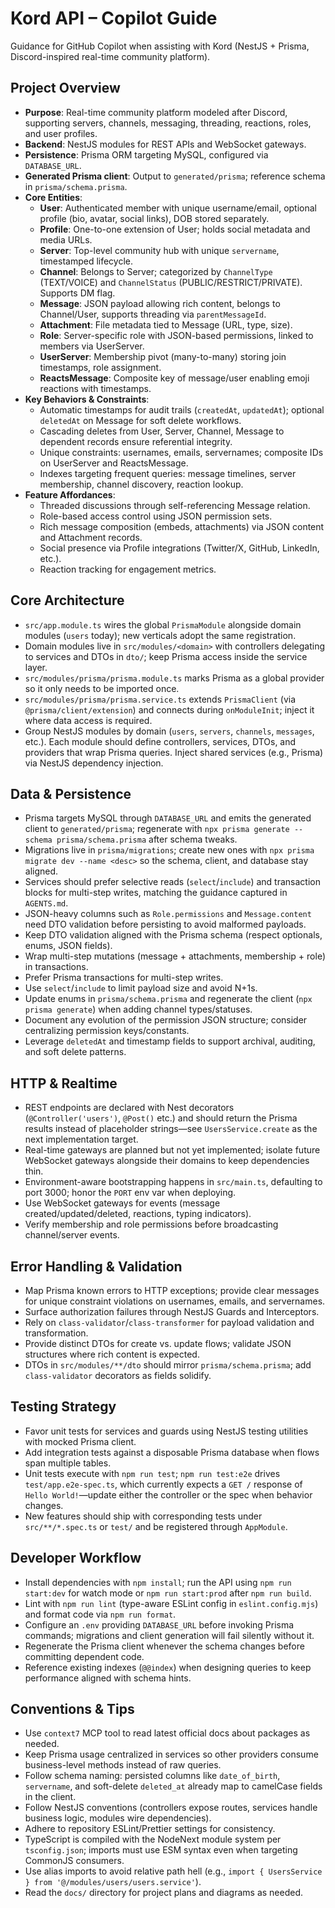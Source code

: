 # Kord API – Copilot Guide

Guidance for GitHub Copilot when assisting with Kord (NestJS + Prisma, Discord-inspired real-time community platform).

## Project Overview

- **Purpose**: Real-time community platform modeled after Discord, supporting servers, channels, messaging, threading, reactions, roles, and user profiles.
- **Backend**: NestJS modules for REST APIs and WebSocket gateways.
- **Persistence**: Prisma ORM targeting MySQL, configured via `DATABASE_URL`.
- **Generated Prisma client**: Output to `generated/prisma`; reference schema in `prisma/schema.prisma`.
- **Core Entities**:
  - **User**: Authenticated member with unique username/email, optional profile (bio, avatar, social links), DOB stored separately.
  - **Profile**: One-to-one extension of User; holds social metadata and media URLs.
  - **Server**: Top-level community hub with unique `servername`, timestamped lifecycle.
  - **Channel**: Belongs to Server; categorized by `ChannelType` (TEXT/VOICE) and `ChannelStatus` (PUBLIC/RESTRICT/PRIVATE). Supports DM flag.
  - **Message**: JSON payload allowing rich content, belongs to Channel/User, supports threading via `parentMessageId`.
  - **Attachment**: File metadata tied to Message (URL, type, size).
  - **Role**: Server-specific role with JSON-based permissions, linked to members via UserServer.
  - **UserServer**: Membership pivot (many-to-many) storing join timestamps, role assignment.
  - **ReactsMessage**: Composite key of message/user enabling emoji reactions with timestamps.
- **Key Behaviors & Constraints**:
  - Automatic timestamps for audit trails (`createdAt`, `updatedAt`); optional `deletedAt` on Message for soft delete workflows.
  - Cascading deletes from User, Server, Channel, Message to dependent records ensure referential integrity.
  - Unique constraints: usernames, emails, servernames; composite IDs on UserServer and ReactsMessage.
  - Indexes targeting frequent queries: message timelines, server membership, channel discovery, reaction lookup.
- **Feature Affordances**:
  - Threaded discussions through self-referencing Message relation.
  - Role-based access control using JSON permission sets.
  - Rich message composition (embeds, attachments) via JSON content and Attachment records.
  - Social presence via Profile integrations (Twitter/X, GitHub, LinkedIn, etc.).
  - Reaction tracking for engagement metrics.

## Core Architecture

- `src/app.module.ts` wires the global `PrismaModule` alongside domain modules (`users` today); new verticals adopt the same registration.
- Domain modules live in `src/modules/<domain>` with controllers delegating to services and DTOs in `dto/`; keep Prisma access inside the service layer.
- `src/modules/prisma/prisma.module.ts` marks Prisma as a global provider so it only needs to be imported once.
- `src/modules/prisma/prisma.service.ts` extends `PrismaClient` (via `@prisma/client/extension`) and connects during `onModuleInit`; inject it where data access is required.
- Group NestJS modules by domain (`users`, `servers`, `channels`, `messages`, etc.). Each module should define controllers, services, DTOs, and providers that wrap Prisma queries. Inject shared services (e.g., Prisma) via NestJS dependency injection.

## Data & Persistence

- Prisma targets MySQL through `DATABASE_URL` and emits the generated client to `generated/prisma`; regenerate with `npx prisma generate --schema prisma/schema.prisma` after schema tweaks.
- Migrations live in `prisma/migrations`; create new ones with `npx prisma migrate dev --name <desc>` so the schema, client, and database stay aligned.
- Services should prefer selective reads (`select`/`include`) and transaction blocks for multi-step writes, matching the guidance captured in `AGENTS.md`.
- JSON-heavy columns such as `Role.permissions` and `Message.content` need DTO validation before persisting to avoid malformed payloads.
- Keep DTO validation aligned with the Prisma schema (respect optionals, enums, JSON fields).
- Wrap multi-step mutations (message + attachments, membership + role) in transactions.
- Prefer Prisma transactions for multi-step writes.
- Use `select`/`include` to limit payload size and avoid N+1s.
- Update enums in `prisma/schema.prisma` and regenerate the client (`npx prisma generate`) when adding channel types/statuses.
- Document any evolution of the permission JSON structure; consider centralizing permission keys/constants.
- Leverage `deletedAt` and timestamp fields to support archival, auditing, and soft delete patterns.

## HTTP & Realtime

- REST endpoints are declared with Nest decorators (`@Controller('users')`, `@Post()` etc.) and should return the Prisma results instead of placeholder strings—see `UsersService.create` as the next implementation target.
- Real-time gateways are planned but not yet implemented; isolate future WebSocket gateways alongside their domains to keep dependencies thin.
- Environment-aware bootstrapping happens in `src/main.ts`, defaulting to port 3000; honor the `PORT` env var when deploying.
- Use WebSocket gateways for events (message created/updated/deleted, reactions, typing indicators).
- Verify membership and role permissions before broadcasting channel/server events.

## Error Handling & Validation

- Map Prisma known errors to HTTP exceptions; provide clear messages for unique constraint violations on usernames, emails, and servernames.
- Surface authorization failures through NestJS Guards and Interceptors.
- Rely on `class-validator`/`class-transformer` for payload validation and transformation.
- Provide distinct DTOs for create vs. update flows; validate JSON structures where rich content is expected.
- DTOs in `src/modules/**/dto` should mirror `prisma/schema.prisma`; add `class-validator` decorators as fields solidify.

## Testing Strategy

- Favor unit tests for services and guards using NestJS testing utilities with mocked Prisma client.
- Add integration tests against a disposable Prisma database when flows span multiple tables.
- Unit tests execute with `npm run test`; `npm run test:e2e` drives `test/app.e2e-spec.ts`, which currently expects a `GET /` response of `Hello World!`—update either the controller or the spec when behavior changes.
- New features should ship with corresponding tests under `src/**/*.spec.ts` or `test/` and be registered through `AppModule`.

## Developer Workflow

- Install dependencies with `npm install`; run the API using `npm run start:dev` for watch mode or `npm run start:prod` after `npm run build`.
- Lint with `npm run lint` (type-aware ESLint config in `eslint.config.mjs`) and format code via `npm run format`.
- Configure an `.env` providing `DATABASE_URL` before invoking Prisma commands; migrations and client generation will fail silently without it.
- Regenerate the Prisma client whenever the schema changes before committing dependent code.
- Reference existing indexes (`@@index`) when designing queries to keep performance aligned with schema hints.

## Conventions & Tips

- Use `context7` MCP tool to read latest official docs about packages as needed.
- Keep Prisma usage centralized in services so other providers consume business-level methods instead of raw queries.
- Follow schema naming: persisted columns like `date_of_birth`, `servername`, and soft-delete `deleted_at` already map to camelCase fields in the client.
- Follow NestJS conventions (controllers expose routes, services handle business logic, modules wire dependencies).
- Adhere to repository ESLint/Prettier settings for consistency.
- TypeScript is compiled with the NodeNext module system per `tsconfig.json`; imports must use ESM syntax even when targeting CommonJS consumers.
- Use alias imports to avoid relative path hell (e.g., `import { UsersService } from '@/modules/users/users.service'`).
- Read the `docs/` directory for project plans and diagrams as needed.
